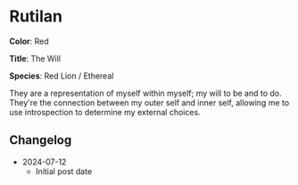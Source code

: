 # Rutilan

**Color**: Red

**Title**: The Will

**Species**: Red Lion / Ethereal

They are a representation of myself within myself; my will to be and to do. They're the connection between my outer self and inner self, allowing me to use introspection to determine my external choices.

## Changelog

* 2024-07-12
  * Initial post date
